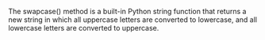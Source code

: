 The swapcase() method is a built-in Python string function that returns a new string in which all uppercase letters are converted to lowercase, and all lowercase letters are converted to uppercase.
